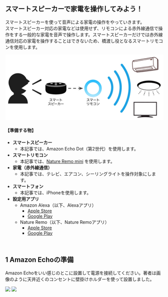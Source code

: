 ## スマートスピーカーで家電を操作してみよう！

スマートスピーカーを使って音声による家電の操作をやっていきます。<br>スマートスピーカー対応の家電などは使用せず、リモコンによる赤外線通信で操作をする一般的な家電を音声で操作します。スマートスピーカーだけでは赤外線通信対応の家電を操作することはできないため、橋渡し役となるスマートリモコンを使用します。

<img src="../img/img_flow.png">

#### 【準備する物】
- **スマートスピーカー**
    - 本記事では、Amazon Echo Dot（第2世代）を使用します。
- **スマートリモコン**
    - 本記事では、<a href="https://nature.global/jp/landing-page-dm-g/?ref=listing_ad_nature40&gclid=Cj0KCQiA4sjyBRC5ARIsAEHsELEuGy9t7e4McmrKbi7EuNRW5QwmScy_p5S-UICRZnGLcEdhIr78uRsaAiX4EALw_wcB" target="_blank">Nature Remo mini</a> を使用します。
- **家電（赤外線通信）**
    - 本記事では、テレビ、エアコン、シーリングライトを操作対象にします。
- **スマートフォン**
    - 本記事では、iPhoneを使用します。
- **設定用アプリ**
    - Amazon Alexa（以下、Alexaアプリ）
        - <a href="https://apps.apple.com/jp/app/amazon-alexa/id944011620">Apple Store</a>
        - <a href="https://play.google.com/store/apps/details?id=com.amazon.dee.app&hl=ja">Google Play</a>
    - Nature Remo（以下、Nature Remoアプリ）
        - <a href="https://apps.apple.com/jp/app/nature-remo/id1193531669">Apple Store</a>
        - <a href="https://play.google.com/store/apps/details?id=global.nature.remo&hl=ja">Google Play</a>

<br>

## 1 Amazon Echoの準備

Amazon Echoをいい感じのとこに設置して電源を接続してください。著者は画像のように天井近くのコンセントに壁掛けホルダーを使って設置しました。

<div style="display:inline">
<img src="../img/img_alexa_01.jpg" width="300px">
<img src="../img/img_alexa_02.jpg" width="300px">
</div>
